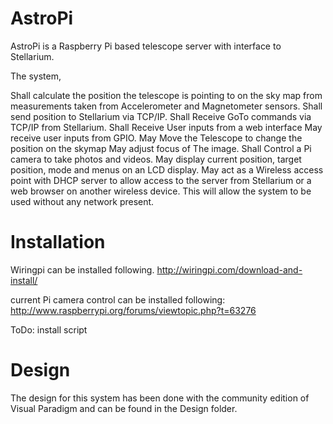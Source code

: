 # AstroPi
AstroPi is a Raspberry Pi based telescope server with interface to Stellarium.

The system,

Shall calculate the position the telescope is pointing to on the sky map from measurements taken from Accelerometer and Magnetometer sensors.
Shall send position to Stellarium via TCP/IP.
Shall Receive GoTo commands via TCP/IP from Stellarium.
Shall Receive User inputs from a web interface
May receive user inputs from GPIO.
May Move the Telescope to change the position on the skymap
May adjust focus of The image.
Shall Control a Pi camera to take photos and videos.
May display current position, target position, mode and menus on an LCD display.
May act as a Wireless access point with DHCP server to allow access to the server from Stellarium or a web browser on another wireless device. This will allow the system to be used without any network present.


# Installation
Wiringpi can be installed following.
http://wiringpi.com/download-and-install/

current Pi camera control can be installed following:
http://www.raspberrypi.org/forums/viewtopic.php?t=63276


ToDo: install script

# Design

The design for this system has been done with the community edition of Visual Paradigm and can be found in the Design folder.